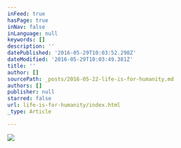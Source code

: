```yaml
---
inFeed: true
hasPage: true
inNav: false
inLanguage: null
keywords: []
description: ''
datePublished: '2016-05-29T10:03:52.298Z'
dateModified: '2016-05-29T10:03:49.381Z'
title: ''
author: []
sourcePath: _posts/2016-05-22-life-is-for-humanity.md
authors: []
publisher: null
starred: false
url: life-is-for-humanity/index.html
_type: Article

---
```

![](https://the-grid-user-content.s3-us-west-2.amazonaws.com/1475d23d-95c6-4077-b5bf-092646a68c7c.jpg)